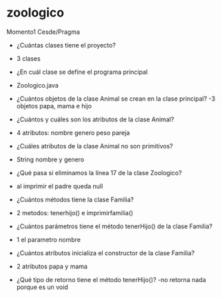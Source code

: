 # zoologico


Momento1 Cesde/Pragma


- ¿Cuántas clases tiene el proyecto?
- 3 clases

- ¿En cuál clase se define el programa principal
- Zoologico.java

- ¿Cuántos objetos de la clase Animal se crean en la clase
principal?
-3 objetos papa, mama e hijo

- ¿Cuántos y cuáles son los atributos de la clase Animal?
- 4 atributos: nombre genero peso pareja

- ¿Cuáles atributos de la clase Animal no son primitivos?
- String nombre y genero

- ¿Qué pasa si eliminamos la línea 17 de la clase Zoologico?
- al imprimir el padre queda null


- ¿Cuántos métodos tiene la clase Familia?
- 2 metodos: tenerhijo() e imprimirfamilia()

- ¿Cuántos parámetros tiene el método tenerHijo() de la clase
Familia?
- 1 el parametro nombre

- ¿Cuántos atributos inicializa el constructor de la clase Familia?
- 2 atributos papa y mama

- ¿Qué tipo de retorno tiene el método tenerHijo()?
-no retorna nada porque es un void



